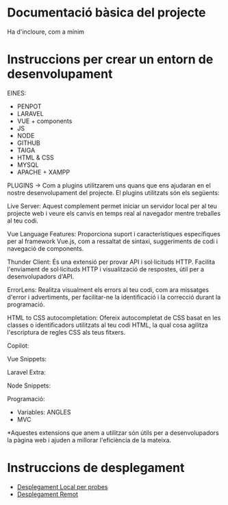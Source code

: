 # Documentació bàsica del projecte
Ha d'incloure, com a mínim

# Instruccions per crear un entorn de desenvolupament
EINES:
- PENPOT
- LARAVEL
- VUE + components
- JS
- NODE
- GITHUB
- TAIGA
- HTML & CSS
- MYSQL
- APACHE + XAMPP


PLUGINS -> Com a plugins utilitzarem uns quans que ens ajudaran en el nostre desenvolupament del projecte. El plugins utilitzats són els següents:

Live Server: Aquest complement permet iniciar un servidor local per al teu projecte web i veure els canvis en temps real al navegador mentre treballes al teu codi.

Vue Language Features: Proporciona suport i característiques específiques per al framework Vue.js, com a ressaltat de sintaxi, suggeriments de codi i navegació de components.

Thunder Client: És una extensió per provar API i sol·licituds HTTP. Facilita l'enviament de sol·licituds HTTP i visualització de respostes, útil per a desenvolupadors d'API.

ErrorLens: Realitza visualment els errors al teu codi, com ara missatges d'error i advertiments, per facilitar-ne la identificació i la correcció durant la programació.

HTML to CSS autocompletation: Ofereix autocompletat de CSS basat en les classes o identificadors utilitzats al teu codi HTML, la qual cosa agilitza l'escriptura de regles CSS als teus fitxers.

Copilot: 

Vue Snippets:

Laravel Extra: 

Node Snippets: 

Programació: 

- Variables: ANGLES
- MVC



*Aquestes extensions que anem a utilitzar són útils per a desenvolupadors la pàgina web i ajuden a millorar l'eficiència de la mateixa.


# Instruccions de desplegament

- [Desplegament Local per probes](https://github.com/inspedralbes/tr2-MultipliCAT-G7/blob/docUpdate/doc/LocalDeploy.md)
- [Desplegament Remot]()